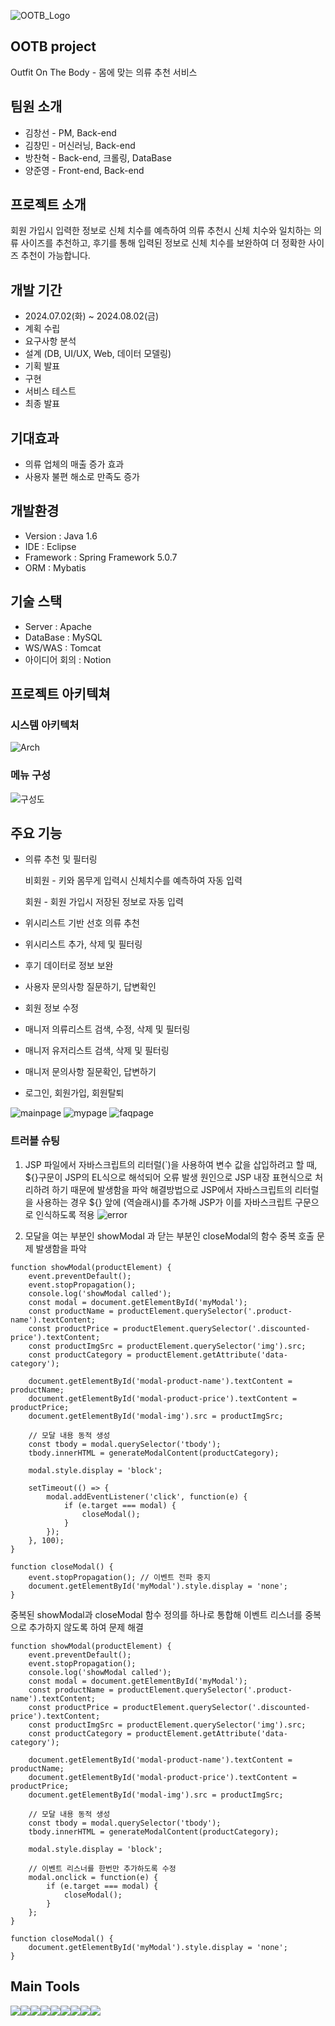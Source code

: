 ![OOTB_Logo](/src/main/webapp/resources/assets/images/browser/LOGO.png)
## OOTB project
Outfit On The Body - 몸에 맞는 의류 추천 서비스

## 팀원 소개
- 김창선 - PM, Back-end
- 김창민 - 머신러닝, Back-end
- 방찬혁 - Back-end, 크롤링, DataBase
- 양준영 - Front-end, Back-end


## 프로젝트 소개
회원 가입시 입력한 정보로 신체 치수를 예측하여 의류 추천시 신체 치수와 일치하는 의류 사이즈를 추천하고, 후기를 통해 입력된 정보로 신체 치수를 보완하여 더 정확한 사이즈 추천이 가능합니다.

## 개발 기간
- 2024.07.02(화) ~ 2024.08.02(금)
- 계획 수립
- 요구사항 분석
- 설계 (DB, UI/UX, Web, 데이터 모델링)
- 기획 발표
- 구현
- 서비스 테스트
- 최종 발표

## 기대효과
- 의류 업체의 매출 증가 효과
- 사용자 불편 해소로 만족도 증가

## 개발환경
- Version : Java 1.6
- IDE : Eclipse
- Framework : Spring Framework 5.0.7
- ORM : Mybatis

## 기술 스택
- Server : Apache
- DataBase : MySQL
- WS/WAS : Tomcat
- 아이디어 회의 : Notion


## 프로젝트 아키텍쳐
### 시스템 아키텍처
![Arch](/src/main/webapp/resources/assets/images/browser/Arch.png)

### 메뉴 구성
![구성도](/src/main/webapp/resources/assets/images/browser/구성도.png)

## 주요 기능
- 의류 추천 및 필터링
  
   비회원 - 키와 몸무게 입력시 신체치수를 예측하여 자동 입력

   회원 - 회원 가입시 저장된 정보로 자동 입력

- 위시리스트 기반 선호 의류 추천
- 위시리스트 추가, 삭제 및 필터링
- 후기 데이터로 정보 보완
- 사용자 문의사항 질문하기, 답변확인
- 회원 정보 수정
- 매니저 의류리스트 검색, 수정, 삭제 및 필터링
- 매니저 유저리스트 검색, 삭제 및 필터링
- 매니저 문의사항 질문확인, 답변하기
- 로그인, 회원가입, 회원탈퇴

![mainpage](/src/main/webapp/resources/assets/images/browser/mainpage.png)
![mypage](/src/main/webapp/resources/assets/images/browser/mypage.png)
![faqpage](/src/main/webapp/resources/assets/images/browser/faqpage.png)

### 트러블 슈팅
1. JSP 파일에서 자바스크립트의 리터럴(`)을 사용하여 변수 값을 삽입하려고 할 때, ${}구문이 JSP의 EL식으로 해석되어 오류 발생 원인으로 JSP 내장 표현식으로 처리하려 하기 때문에 발생함을 파악 해결방법으로 JSP에서 자바스크립트의 리터럴을 사용하는 경우 ${} 앞에 \(역슬래시)를 추가해 JSP가 이를 자바스크립트 구문으로 인식하도록 적용
![error](/src/main/webapp/resources/assets/images/browser/error.png)


2. 모달을 여는 부분인 showModal 과 닫는 부분인 closeModal의 함수 중복 호출 문제 발생함을 파악

```
function showModal(productElement) {
    event.preventDefault();
    event.stopPropagation();
    console.log('showModal called');
    const modal = document.getElementById('myModal');
    const productName = productElement.querySelector('.product-name').textContent;
    const productPrice = productElement.querySelector('.discounted-price').textContent;
    const productImgSrc = productElement.querySelector('img').src;
    const productCategory = productElement.getAttribute('data-category');

    document.getElementById('modal-product-name').textContent = productName;
    document.getElementById('modal-product-price').textContent = productPrice;
    document.getElementById('modal-img').src = productImgSrc;

    // 모달 내용 동적 생성
    const tbody = modal.querySelector('tbody');
    tbody.innerHTML = generateModalContent(productCategory);

    modal.style.display = 'block';

    setTimeout(() => {
        modal.addEventListener('click', function(e) {
            if (e.target === modal) {
                closeModal();
            }
        });
    }, 100);
}

```
```
function closeModal() {
    event.stopPropagation(); // 이벤트 전파 중지
    document.getElementById('myModal').style.display = 'none';
}
```
중복된 showModal과 closeModal 함수 정의를 하나로 통합해 이벤트 리스너를 중복으로 추가하지 않도록 하여 문제 해결
```
function showModal(productElement) {
    event.preventDefault();
    event.stopPropagation();
    console.log('showModal called');
    const modal = document.getElementById('myModal');
    const productName = productElement.querySelector('.product-name').textContent;
    const productPrice = productElement.querySelector('.discounted-price').textContent;
    const productImgSrc = productElement.querySelector('img').src;
    const productCategory = productElement.getAttribute('data-category');

    document.getElementById('modal-product-name').textContent = productName;
    document.getElementById('modal-product-price').textContent = productPrice;
    document.getElementById('modal-img').src = productImgSrc;

    // 모달 내용 동적 생성
    const tbody = modal.querySelector('tbody');
    tbody.innerHTML = generateModalContent(productCategory);

    modal.style.display = 'block';

    // 이벤트 리스너를 한번만 추가하도록 수정
    modal.onclick = function(e) {
        if (e.target === modal) {
            closeModal();
        }
    };
}

function closeModal() {
    document.getElementById('myModal').style.display = 'none';
}

```


## Main Tools
<img src="https://img.shields.io/badge/Python-3776AB?style=for-the-badge&logo=Python&logoColor=white"><img src="https://img.shields.io/badge/java-007396?style=for-the-badge&logo=OpenJDK&logoColor=white"><img src="https://img.shields.io/badge/Spring-6DB33F?style=for-the-badge&logo=Spring&logoColor=white"><img src="https://img.shields.io/badge/Spring Security-6DB33F?style=for-the-badge&logo=Spring Security&logoColor=white"><img src="https://img.shields.io/badge/MySQL-4479A1?style=for-the-badge&logo=MySQL&logoColor=white"><img src="https://img.shields.io/badge/Flask-000000?style=for-the-badge&logo=Flask&logoColor=white"><img src="https://img.shields.io/badge/HTML5-E34F26?style=for-the-badge&logo=HTML5&logoColor=white"><img src="https://img.shields.io/badge/CSS3-1572B6?style=for-the-badge&logo=CSS3&logoColor=white"><img src="https://img.shields.io/badge/JavaScript-F7DF1E?style=for-the-badge&logo=JavaScript&logoColor=white">




